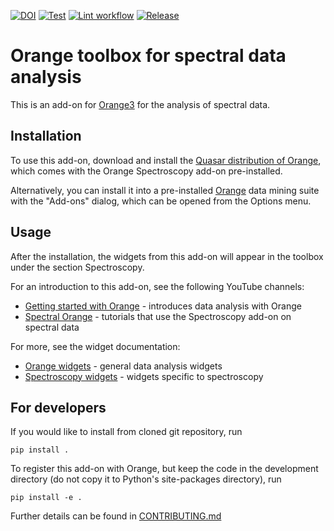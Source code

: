 [![DOI](https://zenodo.org/badge/53335377.svg)](https://zenodo.org/badge/latestdoi/53335377)
[![Test](https://github.com/Quasars/orange-spectroscopy/actions/workflows/test.yml/badge.svg)](https://github.com/Quasars/orange-spectroscopy/actions/workflows/test.yml)
[![Lint workflow](https://github.com/Quasars/orange-spectroscopy/actions/workflows/lint_workflow.yml/badge.svg)](https://github.com/Quasars/orange-spectroscopy/actions/workflows/lint_workflow.yml)
[![Release](https://github.com/Quasars/orange-spectroscopy/actions/workflows/release.yml/badge.svg)](https://github.com/Quasars/orange-spectroscopy/actions/workflows/release.yml)

Orange toolbox for spectral data analysis
=========================================

This is an add-on for [Orange3](https://orangedatamining.com/) for the analysis
of spectral data.

Installation
------------

To use this add-on, download and install the
[Quasar distribution of Orange](https://quasar.codes/), which comes with 
the Orange Spectroscopy add-on pre-installed.

Alternatively, you can install it into a pre-installed [Orange](https://orange.biolab.si/)
data mining suite with the "Add-ons" dialog, which can be opened from the Options menu.

Usage
-----

After the installation, the widgets from this add-on will appear in the toolbox 
under the section Spectroscopy.

For an introduction to this add-on, see the following YouTube channels:

* [Getting started with Orange](https://www.youtube.com/playlist?list=PLmNPvQr9Tf-ZSDLwOzxpvY-HrE0yv-8Fy) -
  introduces data analysis with Orange 
* [Spectral Orange](https://www.youtube.com/playlist?list=PLmNPvQr9Tf-bPWjDJvJBPZJ6us_KTAD5T) -
  tutorials that use the Spectroscopy add-on on spectral data 

For more, see the widget documentation:

* [Orange widgets](https://orange.biolab.si/toolbox/) - general data analysis widgets 
* [Spectroscopy widgets](https://orange-spectroscopy.readthedocs.io/) - 
  widgets specific to spectroscopy

For developers
--------------

If you would like to install from cloned git repository, run

    pip install .

To register this add-on with Orange, but keep the code in the development
directory (do not copy it to Python's site-packages directory), run

    pip install -e .

Further details can be found in [CONTRIBUTING.md](CONTRIBUTING.md)

